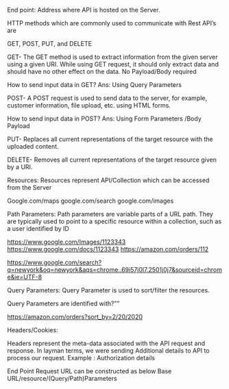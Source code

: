 End point: Address where API is hosted on the Server.



HTTP methods which are commonly used to communicate with Rest API’s are

GET, POST, PUT, and DELETE

GET- The GET method is used to extract information from the given server using a given URI. While using GET request, it should only extract data and should have no other effect on the data. No Payload/Body required

How to send input data in GET?
Ans: Using Query Parameters


POST- A POST request is used to send data to the server, for example, customer information, file upload, etc. using HTML forms.

How to send input data in POST?
Ans: Using Form Parameters /Body Payload




PUT- Replaces all current representations of the target resource with the uploaded content.

DELETE- Removes all current representations of the target resource given by a URI.



Resources:
Resources represent API/Collection which can be accessed from the Server

Google.com/maps
google.com/search
google.com/images


Path Parameters:
Path parameters are variable parts of a URL path. They are typically used to point to a specific resource within a collection, such as a user identified by ID

https://www.google.com/Images/1123343
https://www.google.com/docs/1123343
https://amazon.com/orders/112

https://www.google.com/search?q=newyork&oq=newyork&aqs=chrome..69i57j0l7.2501j0j7&sourceid=chrome&ie=UTF-8



Query Parameters:
Query Parameter is used to sort/filter the resources.

Query Parameters are identified with?””

https://amazon.com/orders?sort_by=2/20/2020



Headers/Cookies:

Headers represent the meta-data associated with the API request and response. In layman terms, we were sending Additional details to API to process our request.
Example : Authorization details





End Point Request URL can be constructed as below
Base URL/resource/(Query/Path)Parameters
